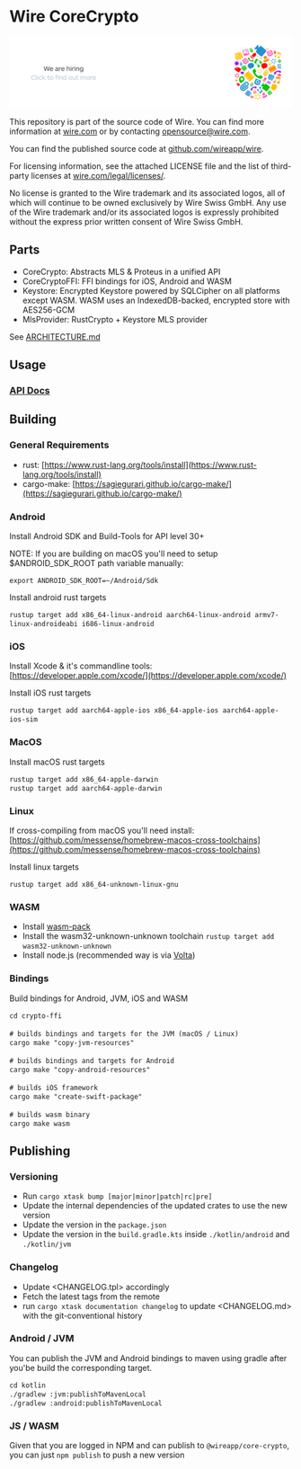 # Wire CoreCrypto

[![Wire logo](https://github.com/wireapp/wire/blob/master/assets/header-small.png?raw=true)](https://wire.com/jobs/)

This repository is part of the source code of Wire. You can find more information at [wire.com](https://wire.com) or by contacting opensource@wire.com.

You can find the published source code at [github.com/wireapp/wire](https://github.com/wireapp/wire).

For licensing information, see the attached LICENSE file and the list of third-party licenses at [wire.com/legal/licenses/](https://wire.com/legal/licenses/).

No license is granted to the Wire trademark and its associated logos, all of which will continue to be owned exclusively by Wire Swiss GmbH. Any use of the Wire trademark and/or its associated logos is expressly prohibited without the express prior written consent of Wire Swiss GmbH.

## Parts

* CoreCrypto: Abstracts MLS & Proteus in a unified API
* CoreCryptoFFI: FFI bindings for iOS, Android and WASM
* Keystore: Encrypted Keystore powered by SQLCipher on all platforms except WASM. WASM uses an IndexedDB-backed, encrypted store with AES256-GCM
* MlsProvider: RustCrypto + Keystore MLS provider

See [ARCHITECTURE.md](docs/ARCHITECTURE.md)

## Usage

### [API Docs](https://wireapp.github.io/core-crypto/core_crypto/)

## Building

### General Requirements

- rust: [https://www.rust-lang.org/tools/install](https://www.rust-lang.org/tools/install)
- cargo-make: [https://sagiegurari.github.io/cargo-make/](https://sagiegurari.github.io/cargo-make/)

### Android

Install Android SDK and Build-Tools for API level 30+

NOTE: If you are building on macOS you'll need to setup $ANDROID_SDK_ROOT path variable manually:
```ignore
export ANDROID_SDK_ROOT=~/Android/Sdk
```
Install android rust targets
```ignore
rustup target add x86_64-linux-android aarch64-linux-android armv7-linux-androideabi i686-linux-android
```

### iOS

Install Xcode & it's commandline tools: [https://developer.apple.com/xcode/](https://developer.apple.com/xcode/)

Install iOS rust targets

```ignore
rustup target add aarch64-apple-ios x86_64-apple-ios aarch64-apple-ios-sim
```

### MacOS

Install macOS rust targets
```ignore
rustup target add x86_64-apple-darwin
rustup target add aarch64-apple-darwin
```

### Linux

If cross-compiling from macOS you'll need install: [https://github.com/messense/homebrew-macos-cross-toolchains](https://github.com/messense/homebrew-macos-cross-toolchains)

Install linux targets

```ignore
rustup target add x86_64-unknown-linux-gnu
```

### WASM

* Install [wasm-pack](https://rustwasm.github.io/wasm-pack/)
* Install the wasm32-unknown-unknown toolchain `rustup target add wasm32-unknown-unknown`
* Install node.js (recommended way is via [Volta](https://volta.sh/))

### Bindings

Build bindings for Android, JVM, iOS and WASM

```ignore
cd crypto-ffi 

# builds bindings and targets for the JVM (macOS / Linux)
cargo make "copy-jvm-resources"

# builds bindings and targets for Android
cargo make "copy-android-resources"

# builds iOS framework
cargo make "create-swift-package"

# builds wasm binary
cargo make wasm
```

## Publishing

### Versioning

* Run `cargo xtask bump [major|minor|patch|rc|pre]`
* Update the internal dependencies of the updated crates to use the new version
* Update the version in the `package.json`
* Update the version in the `build.gradle.kts` inside `./kotlin/android` and `./kotlin/jvm`

### Changelog

* Update <CHANGELOG.tpl> accordingly
* Fetch the latest tags from the remote
* run `cargo xtask documentation changelog` to update <CHANGELOG.md> with the git-conventional history

### Android / JVM

You can publish the JVM and Android bindings to maven using gradle after you'be build the corresponding target.

```ignore
cd kotlin
./gradlew :jvm:publishToMavenLocal
./gradlew :android:publishToMavenLocal
```

### JS / WASM

Given that you are logged in NPM and can publish to `@wireapp/core-crypto`, you can just `npm publish` to push a new version
